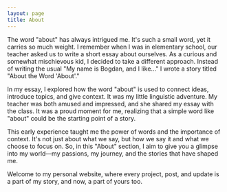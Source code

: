 ```yaml
---
layout: page
title: About
---
```


The word "about" has always intrigued me. It's such a small word, yet it carries so much weight. I remember when I was in elementary school, our teacher asked us to write a short essay about ourselves. As a curious and somewhat mischievous kid, I decided to take a different approach. Instead of writing the usual "My name is Bogdan, and I like..." I wrote a story titled "About the Word 'About'."

In my essay, I explored how the word "about" is used to connect ideas, introduce topics, and give context. It was my little linguistic adventure. My teacher was both amused and impressed, and she shared my essay with the class. It was a proud moment for me, realizing that a simple word like "about" could be the starting point of a story.

This early experience taught me the power of words and the importance of context. It's not just about what we say, but how we say it and what we choose to focus on. So, in this "About" section, I aim to give you a glimpse into my world—my passions, my journey, and the stories that have shaped me.

Welcome to my personal website, where every project, post, and update is a part of my story, and now, a part of yours too.